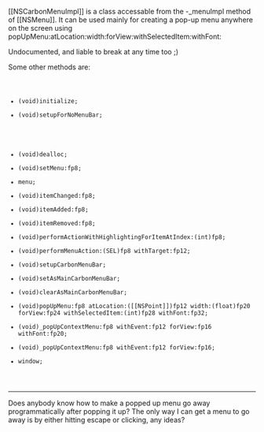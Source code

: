 [[NSCarbonMenuImpl]] is a class accessable from the -_menuImpl method of [[NSMenu]]. It can be used mainly for creating a pop-up menu anywhere on the screen using popUpMenu:atLocation:width:forView:withSelectedItem:withFont:

Undocumented, and liable to break at any time too ;)

Some other methods are:
<code>
+ (void)initialize;
+ (void)setupForNoMenuBar;
- (void)dealloc;
- (void)setMenu:fp8;
- menu;
- (void)itemChanged:fp8;
- (void)itemAdded:fp8;
- (void)itemRemoved:fp8;
- (void)performActionWithHighlightingForItemAtIndex:(int)fp8;
- (void)performMenuAction:(SEL)fp8 withTarget:fp12;
- (void)setupCarbonMenuBar;
- (void)setAsMainCarbonMenuBar;
- (void)clearAsMainCarbonMenuBar;
- (void)popUpMenu:fp8 atLocation:([[NSPoint]])fp12 width:(float)fp20 forView:fp24 withSelectedItem:(int)fp28 withFont:fp32;
- (void)_popUpContextMenu:fp8 withEvent:fp12 forView:fp16 withFont:fp20;
- (void)_popUpContextMenu:fp8 withEvent:fp12 forView:fp16;
- window;
</code>

----
Does anybody know how to make a popped up menu go away programmatically after popping it up? The only way I can get a menu to go away is by either hitting escape or clicking, any ideas?